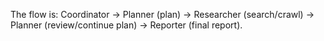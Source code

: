 
The flow is: Coordinator → Planner (plan) → Researcher (search/crawl) → Planner (review/continue plan) → Reporter (final report).

